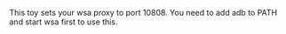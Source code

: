 This toy sets your wsa proxy to port 10808.
You need to add adb to PATH and start wsa first to use this.
